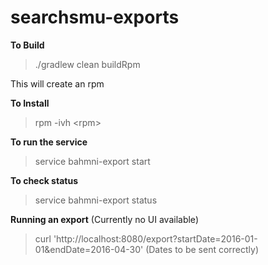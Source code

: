 # searchsmu-exports

**To Build**
> ./gradlew clean buildRpm

This will create an rpm

**To Install**
> rpm -ivh \<rpm\>

**To run the service**
> service bahmni-export start

**To check status**
> service bahmni-export status

**Running an export** (Currently no UI available)
> curl 'http://localhost:8080/export?startDate=2016-01-01&endDate=2016-04-30' (Dates to be sent correctly)

